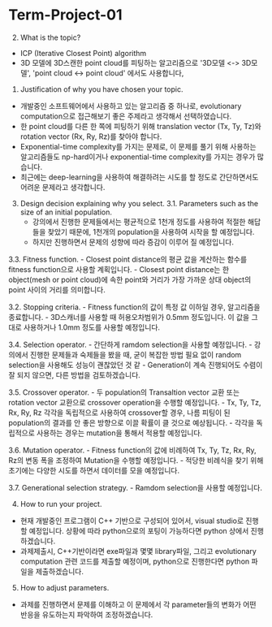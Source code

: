 # Term-Project-01

2. What is the topic?
 - ICP (Iterative Closest Point) algorithm
 - 3D 모델에 3D스캔한 point cloud를 피팅하는 알고리즘으로 '3D모델 <-> 3D모델', 'point cloud <-> point cloud' 에서도 사용합니다,

1. Justification of why you have chosen your topic.
 - 개발중인 소프트웨어에서 사용하고 있는 알고리즘 중 하나로, evolutionary computation으로 접근해보기 좋은 주제라고 생각해서 선택하였습니다.
 - 한 point cloud를 다른 한 쪽에 피팅하기 위해 translation vector (Tx, Ty, Tz)와 rotation vector (Rx, Ry, Rz)를 찾아야 합니다.
 - Exponential-time complexity를 가지는 문제로, 이 문제를 풀기 위해 사용하는 알고리즘들도 np-hard이거나 exponential-time complexity를 가지는 경우가 많습니다.
 - 최근에는 deep-learning을 사용하여 해결하려는 시도를 할 정도로 간단하면서도 어려운 문제라고 생각합니다.

3. Design decision explaining why you select.
  3.1. Parameters such as the size of an initial population.
    - 강의에서 진행한 문제들에서는 평균적으로 1천개 정도를 사용하여 적절한 해답들을 찾았기 때문에, 1천개의 population을 사용하여 시작을 할 예정입니다.
    - 하지만 진행하면서 문제의 성향에 따라 증감이 이루어 질 예정입니다.
  
  3.3. Fitness function.
    - Closest point distance의 평균 값을 계산하는 함수를 fitness function으로 사용할 계획입니다.
    - Closest point distance는 한 object(mesh or point cloud)에 속한 point와 거리가 가장 가까운 상대 object의 point 사이의 거리를 의미합니다.
    
  3.2. Stopping criteria.
    - Fitness function의 값이 특정 값 이하일 경우, 알고리즘을 종료합니다.
    - 3D스캐너를 사용할 때 허용오차범위가 0.5mm 정도입니다. 이 값을 그대로 사용하거나 1.0mm 정도를 사용할 예정입니다.

  3.4. Selection operator.
    - 간단하게 ramdom selection을 사용할 예정입니다.
    - 강의에서 진행한 문제들과 숙제들을 봤을 때, 굳이 복잡한 방법 필요 없이 random selection을 사용해도 성능이 괜찮았던 것 같
    - Generation이 계속 진행되어도 수렴이 잘 되지 않으면, 다른 방법을 검토하겠습니다.

  3.5. Crossover operator.
    - 두 population의 Transaltion vector 교환 또는 rotation vector 교환으로 crossover operation을 수행할 예정입니다.
    - Tx, Ty, Tz, Rx, Ry, Rz 각각을 독립적으로 사용하여 crossover할 경우, 나름 피팅이 된 population의 결과를 안 좋은 방향으로 이끌 확률이 클 것으로 예상됩니다.
    - 각각을 독립적으로 사용하는 경우는 mutation을 통해서 적용할 예정입니다.

  3.6. Mutation operator.
    - Fitness function의 값에 비례하여 Tx, Ty, Tz, Rx, Ry, Rz의 변동 폭을 조정하여 Mutation을 수행할 예정입니다.
    - 적당한 비례식을 찾기 위해 초기에는 다양한 시도를 하면서 데이터를 모을 예정입니다.

  3.7. Generational selection strategy.
    - Ramdom selection을 사용할 예정입니다.

4. How to run your project.
 - 현재 개발중인 프로그램이 C++ 기반으로 구성되어 있어서, visual studio로 진행할 예정입니다. 상황에 따라 python으로의 포팅이 가능하다면 python 상에서 진행하겠습니다.
 - 과제제출시, C++기반이라면 exe파일과 몇몇 library파일, 그리고 evolutionary computation 관련 코드를 제출할 예정이며, python으로 진행한다면 python 파일을 제출하겠습니다. 

5. How to adjust parameters.
 - 과제를 진행하면서 문제를 이해하고 이 문제에서 각 parameter들의 변화가 어떤 반응을 유도하는지 파악하여 조정하겠습니다.

